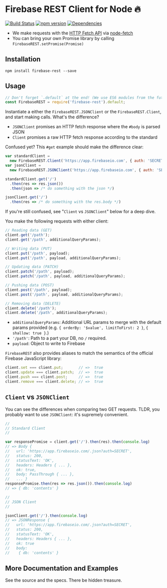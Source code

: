 # Firebase REST Client for Node :fire:

[![Build Status](https://travis-ci.org/fny/node-firebase-rest.svg?branch=master)](https://travis-ci.org/fny/node-firebase-rest) [![npm version](https://badge.fury.io/js/firebase-rest.svg)](http://badge.fury.io/js/firebase-rest) [![Dependencies](https://david-dm.org/fny/node-firebase-rest.svg)](https://david-dm.org/fny/node-firebase-rest)

 - We make requests with the [HTTP Fetch API](https://developer.mozilla.org/en-US/docs/Web/API/Fetch_API) via [node-fetch](https://www.npmjs.com/package/node-fetch)
 - You can bring your own Promise library by calling `FirebaseREST.setPromise(Promise)`

## Installation

```
npm install firebase-rest --save
```

## Usage

```javascript
// Don't forget `.default` at the end! (We use ES6 modules from the future.)
const FirebaseREST = require('firebase-rest').default;
```

Instantiate a either the `FirebaseREST.JSONClient` or the `FirebaseREST.Client`, and start making calls. What's the difference?

 - `JSONClient` promises an HTTP fetch response where the `#body` is parsed JSON
 - `Client` promises a raw HTTP fetch response according to the standard

Confused yet? This `#get` example should make the difference clear:

```javascript
var standardClient =
  new FirebaseREST.Client('https://app.firebaseio.com', { auth: 'SECRET' });
var jsonClient =
  new FirebaseREST.JSONClient('https://app.firebaseio.com', { auth: 'SECRET' });

standardClient.get('/')
  .then(res => res.json())
  .then(json => /* do something with the json */)

jsonClient.get('/')
  .then(res => /* do something with the res.body */)
```

If you're still confused, see "`Client` vs `JSONClient`" below for a deep dive.

You make the following requests with either client:

```javascript
// Reading data (GET)
client.get('/path');
client.get('/path', additionalQueryParams);

// Writing data (PUT)
client.put('/path', payload);
client.put('/path', payload, additionalQueryParams);

// Updating data (PATCH)
client.patch('/path', payload);
client.patch('/path', payload, additionalQueryParams);

// Pushing data (POST)
client.post('/path', payload);
client.post('/path', payload, additionalQueryParams);

// Removing data (DELETE)
client.delete('/path');
client.delete('/path', additionalQueryParams);
```

 - `additionalQueryParams`: Additional URL params to merge with the default params provided (e.g. `{ orderBy: '$value', limitToFirst: 2 }`, `{ shallow: true }`.)
 - `'/path'`: Path to a part your DB, no `/` required.
 - `payload`: Object to write to Firebase

`FirebaseREST` also provides aliases to match the semantics of the official Firebase JavaScript library:

```javascript
client.set === client.put;       // =>  true
client.update === client.patch;  // =>  true
client.push === client.post;     // =>  true
client.remove === client.delete; // =>  true
```

## `Client` vs `JSONClient`

You can see the differences when comparing two GET requests. TLDR, you probably want to use `JSONClient`: it's supremely convenient.

```javascript
//
// Standard Client
//

var responsePromise = client.get('/').then(res).then(console.log)
// => Body {
//   url: 'https://app.firebaseio.com/.json?auth=SECRET',
//   status: 200,
//   statusText: 'OK',
//   headers: Headers { ... },
//   ok: true,
//   body: PassThrough { ... },
//   ... }
responsePromise.then(res => res.json()).then(console.log)
// => { db: 'contents' }

//
// JSON Client
//

jsonClient.get('/').then(console.log)
// => JSONResponse {
//   url: 'https://app.firebaseio.com/.json?auth=SECRET',
//   status: 200,
//   statusText: 'OK',
//   headers: Headers { ... },
//   ok: true
//   body:
//    { db: 'contents' }
```

## More Documentation and Examples

See the source and the specs. There be hidden treasure.
